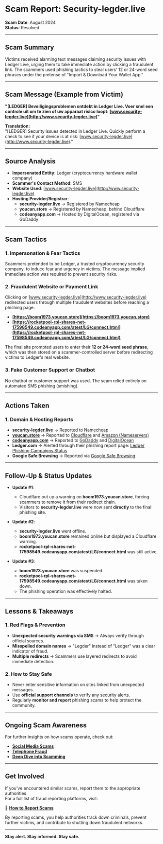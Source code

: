 # Scam Report: Security-legder.live

**Scam Date**: August 2024  
**Status**: Resolved  

---

## Scam Summary  
Victims received alarming text messages claiming security issues with Ledger Live, urging them to take immediate action by clicking a fraudulent link. The scammers used phishing tactics to steal users' 12 or 24-word seed phrases under the pretense of "Import & Download Your Wallet App."

---

## Scam Message (Example from Victim)  
**"[LEDGER] Beveiligingsproblemen ontdekt in Ledger Live. Voer snel een controle uit om te zien of uw apparaat risico loopt: [www.security-legder.live](http://www.security-legder.live)"**  

**Translation:**  
"[LEDGER] Security issues detected in Ledger Live. Quickly perform a check to see if your device is at risk: [www.security-legder.live](http://www.security-legder.live)."

---

## Source Analysis  
- **Impersonated Entity**: Ledger (cryptocurrency hardware wallet company)  
- **Scammer's Contact Method**: SMS  
- **Website Used**: [www.security-legder.live](http://www.security-legder.live)  
- **Hosting Provider/Registrar**:  
  - **security-legder.live** → Registered by Namecheap  
  - **youcan.store** → Registered by Namecheap, behind Cloudflare  
  - **codeanyapp.com** → Hosted by DigitalOcean, registered via GoDaddy  

---

## Scam Tactics  

### 1. Impersonation & Fear Tactics  
Scammers pretended to be Ledger, a trusted cryptocurrency security company, to induce fear and urgency in victims. The message implied immediate action was required to prevent security risks.

### 2. Fraudulent Website or Payment Link  
Clicking on [www.security-legder.live](http://www.security-legder.live) redirected users through multiple fraudulent websites before reaching a phishing page:  
- **[https://boom1973.youcan.store](https://boom1973.youcan.store)**
- **[https://rocketpool-rpl-shares-net-17598549.codeanyapp.com/atest/LG/connect.html](https://rocketpool-rpl-shares-net-17598549.codeanyapp.com/atest/LG/connect.html)**  

The final site prompted users to enter their **12 or 24-word seed phrase**, which was then stored on a scammer-controlled server before redirecting victims to Ledger's real website.  

### 3. Fake Customer Support or Chatbot  
No chatbot or customer support was used. The scam relied entirely on automated SMS phishing (smishing).

---

## Actions Taken  

### 1. Domain & Hosting Reports  
- **[security-legder.live](http://www.security-legder.live)** → Reported to [Namecheap](https://www.namecheap.com/support/knowledgebase/article.aspx/9196/5/how-and-where-can-i-file-abuse-complaints/)  
- **[youcan.store](https://boom1973.youcan.store)** → Reported to [Cloudflare](https://www.cloudflare.com/trust-hub/reporting-abuse/) and [Amazon (Nameservers)](https://aws.amazon.com/forms/report-abuse)  
- **[codeanyapp.com](https://rocketpool-rpl-shares-net-17598549.codeanyapp.com/atest/LG/connect.html)** → Reported to [GoDaddy](https://supportcenter.godaddy.com/abusereport) and [DigitalOcean](https://www.digitalocean.com/company/contact/abuse)  
- **Ledger.com** → Alerted through their phishing report page: [Ledger Phishing Campaigns Status](https://www.ledger.com/phishing-campaigns-status#help-us)  
- **Google Safe Browsing** → Reported via [Google Safe Browsing](https://safebrowsing.google.com/safebrowsing/report_phish/?hl=en)  

---

## Follow-Up & Status Updates  
- **Update #1**:  
  - Cloudflare put up a warning on **boom1973.youcan.store**, forcing scammers to remove it from their redirect chain.  
  - Visitors to **security-legder.live** were now sent **directly** to the final phishing site.  

- **Update #2**:  
  - **security-legder.live** went offline.  
  - **boom1973.youcan.store** remained online but displayed a Cloudflare warning.  
  - **rocketpool-rpl-shares-net-17598549.codeanyapp.com/atest/LG/connect.html** was still active.  

- **Update #3**:  
  - **boom1973.youcan.store** was suspended.  
  - **rocketpool-rpl-shares-net-17598549.codeanyapp.com/atest/LG/connect.html** was taken down.  
  - The phishing operation was effectively halted.  

---

## Lessons & Takeaways  

### 1. Red Flags & Prevention  
- **Unexpected security warnings via SMS** → Always verify through official sources.  
- **Misspelled domain names** → "Legder" instead of "Ledger" was a clear indicator of fraud.  
- **Multiple redirects** → Scammers use layered redirects to avoid immediate detection.  

### 2. How to Stay Safe  
- Never enter sensitive information on sites linked from unexpected messages.  
- Use **official support channels** to verify any security alerts.  
- Regularly **monitor and report** phishing scams to help protect the community.  

---

## Ongoing Scam Awareness  
For further insights on how scams operate, check out:  
- [**Social Media Scams**](../General/SocialMediaScam.md)  
- [**Telephone Fraud**](../General/Telefonische_fraude.md)  
- [**Deep Dive into Scamming**](../General/Dive_into_scamming.md)  

---

## Get Involved  
If you've encountered similar scams, report them to the appropriate authorities.  
For a full list of fraud reporting platforms, visit:  

🔹 [**How to Report Scams**](../General/GetInvolved.md)  

By reporting scams, you help authorities track down criminals, prevent further victims, and contribute to shutting down fraudulent networks.  

---

**Stay alert. Stay informed. Stay safe.**
